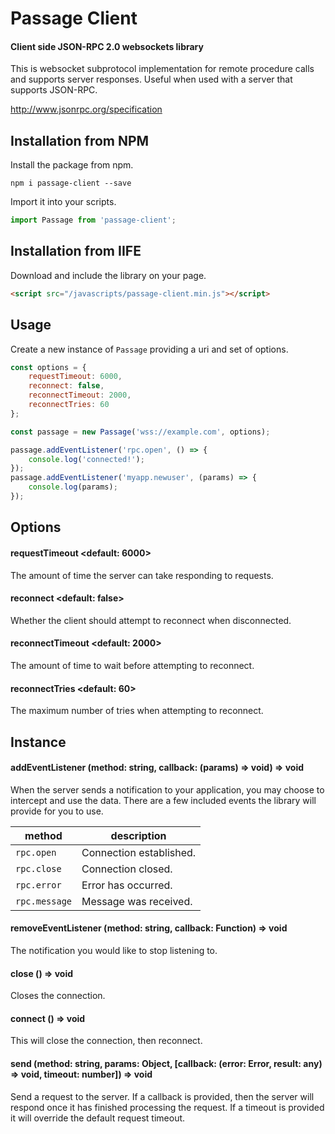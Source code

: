 # Passage Client

#### Client side JSON-RPC 2.0 websockets library

This is websocket subprotocol implementation for remote procedure calls and supports server responses. Useful when used with a server that supports JSON-RPC.

http://www.jsonrpc.org/specification

## Installation from NPM

Install the package from npm.

```
npm i passage-client --save
```

Import it into your scripts.

```javascript
import Passage from 'passage-client';
```

## Installation from IIFE

Download and include the library on your page.

```html
<script src="/javascripts/passage-client.min.js"></script>
```

## Usage

Create a new instance of `Passage` providing a uri and set of options.

```javascript
const options = {
    requestTimeout: 6000,
    reconnect: false,
    reconnectTimeout: 2000,
    reconnectTries: 60
};

const passage = new Passage('wss://example.com', options);

passage.addEventListener('rpc.open', () => {
    console.log('connected!');
});
passage.addEventListener('myapp.newuser', (params) => {
    console.log(params);
});
```

## Options

#### requestTimeout <default: 6000>

The amount of time the server can take responding to requests.

#### reconnect <default: false>

Whether the client should attempt to reconnect when disconnected.

#### reconnectTimeout <default: 2000>

The amount of time to wait before attempting to reconnect.

#### reconnectTries <default: 60>

The maximum number of tries when attempting to reconnect.

## Instance

#### addEventListener (method: string, callback: (params) => void) => void

When the server sends a notification to your application, you may choose to intercept and use the data. There are a few included events the library will provide for you to use.

| method | description |
| - | - |
| `rpc.open` | Connection established. |
| `rpc.close` | Connection closed. |
| `rpc.error` | Error has occurred. |
| `rpc.message` | Message was received. |

#### removeEventListener (method: string, callback: Function) => void

The notification you would like to stop listening to.

#### close () => void

Closes the connection.

#### connect () => void

This will close the connection, then reconnect.

#### send (method: string, params: Object, [callback: (error: Error, result: any) => void, timeout: number]) => void

Send a request to the server. If a callback is provided, then the server will respond once it has finished processing the request. If a timeout is provided it will override the default request timeout.

